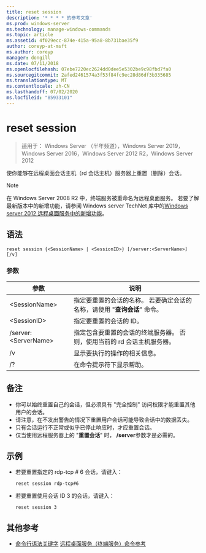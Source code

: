 ```yaml
---
title: reset session
description: '* * * * 的参考文章'
ms.prod: windows-server
ms.technology: manage-windows-commands
ms.topic: article
ms.assetid: 4f029ecc-874e-415a-95a8-8b731bae35f9
author: coreyp-at-msft
ms.author: coreyp
manager: dongill
ms.date: 07/11/2018
ms.openlocfilehash: 07ebe7220ec2624dd0dee5e5302be9c98fbd7fa0
ms.sourcegitcommit: 2afed2461574a3f53f84fc9ec28d86df3b335685
ms.translationtype: MT
ms.contentlocale: zh-CN
ms.lasthandoff: 07/02/2020
ms.locfileid: "85933101"
---
```

# <a name="reset-session"></a>reset session

> 适用于： Windows Server （半年频道），Windows Server 2019，Windows Server 2016，Windows Server 2012 R2，Windows Server 2012

使你能够在远程桌面会话主机（rd 会话主机）服务器上重置（删除）会话。


> [!NOTE]
> 在 Windows Server 2008 R2 中，终端服务被重命名为远程桌面服务。 若要了解最新版本中的新增功能，请参阅 Windows server TechNet 库中的[Windows server 2012 远程桌面服务中的新增功能](https://technet.microsoft.com/library/hh831527)。

## <a name="syntax"></a>语法
```
reset session {<SessionName> | <SessionID>} [/server:<ServerName>] [/v]
```

### <a name="parameters"></a>参数

|参数|说明|
|-------|--------|
|\<SessionName>|指定要重置的会话的名称。 若要确定会话的名称，请使用 "**查询会话**" 命令。|
|\<SessionID>|指定要重置的会话的 ID。|
|/server:\<ServerName>|指定包含要重置的会话的终端服务器。 否则，使用当前的 rd 会话主机服务器。|
|/v|显示要执行的操作的相关信息。|
|/?|在命令提示符下显示帮助。|

## <a name="remarks"></a>备注
-   你可以始终重置自己的会话，但必须具有 "完全控制" 访问权限才能重置其他用户的会话。
-   请注意，在不发出警告的情况下重置用户会话可能导致会话中的数据丢失。
-   只有会话运行不正常或似乎已停止响应时，才应重置会话。
-   仅当使用远程服务器上的 "**重置会话**" 时， **/server**参数才是必需的。

## <a name="examples"></a>示例
- 若要重置指定的 rdp-tcp # 6 会话，请键入：
  ```
  reset session rdp-tcp#6
  ```
- 若要重置使用会话 ID 3 的会话，请键入：
  ```
  reset session 3
  ```

## <a name="additional-references"></a>其他参考
- [命令行语法关键字](command-line-syntax-key.md) 
[远程桌面服务（终端服务）命令参考](remote-desktop-services-terminal-services-command-reference.md)
